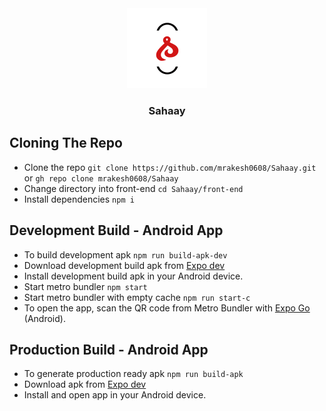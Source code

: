 <div id="top" align="center">
  <img src="front-end/assets/icon.png" alt="app-logo"/>
  <h3>Sahaay</h3>
</div>

## Cloning The Repo
- Clone the repo `git clone https://github.com/mrakesh0608/Sahaay.git` or `gh repo clone mrakesh0608/Sahaay`
- Change directory into front-end `cd Sahaay/front-end`
- Install dependencies `npm i`

## Development Build - Android App
- To build development apk `npm run build-apk-dev`
- Download development build apk from [Expo dev](https://expo.dev/)
- Install development build apk in your Android device.
- Start metro bundler `npm start`
- Start metro bundler with empty cache `npm run start-c`
- To open the app, scan the QR code from Metro Bundler with [Expo Go](https://play.google.com/store/apps/details?id=host.exp.exponent) (Android).

## Production Build - Android App
- To generate production ready apk `npm run build-apk`
- Download apk from [Expo dev](https://expo.dev/)
- Install and open app in your Android device.
